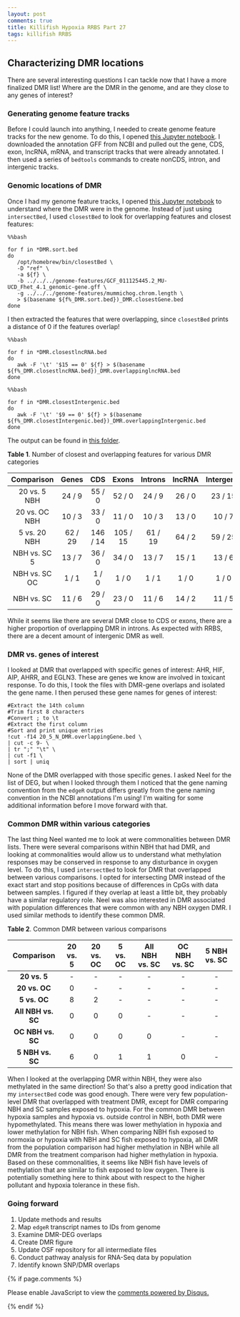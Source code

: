 ```yaml
---
layout: post
comments: true
title: Killifish Hypoxia RRBS Part 27
tags: killifish RRBS
---
```


## Characterizing DMR locations

There are several interesting questions I can tackle now that I have a more finalized DMR list! Where are the DMR in the genome, and are they close to any genes of interest?

### Generating genome feature tracks

Before I could launch into anything, I needed to create genome feature tracks for the new genome. To do this, I opened [this Jupyter notebook](https://github.com/yaaminiv/killifish-hypoxia-RRBS/blob/main/code/07-generating-genome-feature-tracks.ipynb). I downloaded the annotation GFF from NCBI and pulled out the gene, CDS, exon, lncRNA, mRNA, and transcript tracks that were already annotated. I then used a series of `bedtools` commands to create nonCDS, intron, and intergenic tracks.

### Genomic locations of DMR

Once I had my genome feature tracks, I opened [this Jupyter notebook](https://github.com/yaaminiv/killifish-hypoxia-RRBS/blob/main/code/08-annotate-DMR.ipynb) to understand where the DMR were in the genome. Instead of just using `intersectBed`, I used `closestBed` to look for overlapping features and closest features:

```
%%bash

for f in *DMR.sort.bed
do
   /opt/homebrew/bin/closestBed \
   -D "ref" \
   -a ${f} \
   -b ../../../genome-features/GCF_011125445.2_MU-UCD_Fhet_4.1_genomic-gene.gff \
   -g ../../../genome-features/mummichog.chrom.length \
   > $(basename ${f%_DMR.sort.bed})_DMR.closestGene.bed
done
```

I then extracted the features that were overlapping, since `closestBed` prints a distance of 0 if the features overlap!

```
%%bash

for f in *DMR.closestlncRNA.bed
do
   awk -F '\t' '$15 == 0' ${f} > $(basename ${f%_DMR.closestlncRNA.bed})_DMR.overlappinglncRNA.bed
done
```

```
%%bash

for f in *DMR.closestIntergenic.bed
do
   awk -F '\t' '$9 == 0' ${f} > $(basename ${f%_DMR.closestIntergenic.bed})_DMR.overlappingIntergenic.bed
done
```

The output can be found in [this folder](https://github.com/yaaminiv/killifish-hypoxia-RRBS/tree/main/output/08-annotate-DMR/new-genome).

**Table 1**. Number of closest and overlapping features for various DMR categories

| **Comparison** | **Genes** |  **CDS** | **Exons** | **Introns** | **lncRNA** | **Intergenic** |
|:--------------:|:---------:|:--------:|:---------:|:-----------:|:----------:|:--------------:|
|  20 vs. 5 NBH  |   24 / 9  |  55 / 0  |   52 / 0  |    24 / 9   |   26 / 0   |     23 / 15    |
|  20 vs. OC NBH |   10 / 3  |  33 / 0  |   11 / 0  |    10 / 3   |   13 / 0   |     10 / 7     |
|  5 vs. 20 NBH  |  62 / 29  | 146 / 14 |  105 / 15 |   61 / 19   |   64 / 2   |     59 / 25    |
|  NBH vs. SC 5  |   13 / 7  |  36 / 0  |   34 / 0  |    13 / 7   |   15 / 1   |     13 / 6     |
|  NBH vs. SC OC |   1 / 1   |   1 / 0  |   1 / 0   |    1 / 1    |    1 / 0   |      1 / 0     |
|   NBH vs. SC   |   11 / 6  |  29 / 0  |   23 / 0  |    11 / 6   |   14 / 2   |     11 / 5     |

While it seems like there are several DMR close to CDS or exons, there are a higher proportion of overlapping DMR in introns. As expected with RRBS, there are a decent amount of intergenic DMR as well.

### DMR vs. genes of interest

I looked at DMR that overlapped with specific genes of interest: AHR, HIF, AIP, AHRR, and EGLN3. These are genes we know are involved in toxicant response. To do this, I took the files with DMR-gene overlaps and isolated the gene name. I then perused these gene names for genes of interest:

```
#Extract the 14th column
#Trim first 8 characters
#Convert ; to \t
#Extract the first column
#Sort and print unique entries
!cut -f14 20_5_N_DMR.overlappingGene.bed \
| cut -c 9- \
| tr ";" "\t" \
| cut -f1 \
| sort | uniq
```

None of the DMR overlapped with those specific genes. I asked Neel for the list of DEG, but when I looked through them I noticed that the gene naming convention from the `edgeR` output differs greatly from the gene naming convention in the NCBI annotations I'm using! I'm waiting for some additional information before I move forward with that.

### Common DMR within various categories

The last thing Neel wanted me to look at were commonalities between DMR lists. There were several comparisons within NBH that had DMR, and looking at commonalities would allow us to understand what methylation responses may be conserved in response to any disturbance in oxygen level. To do this, I used `intersectBed` to look for DMR that overlapped between various comparisons. I opted for intersecting DMR instead of the exact start and stop positions because of differences in CpGs with data between samples. I figured if they overlap at least a little bit, they probably have a similar regulatory role. Neel was also interested in DMR associated with population differences that were common with any NBH oxygen DMR. I used similar methods to identify these common DMR.

**Table 2**. Common DMR between various comparisons

|   **Comparison**   | **20 vs. 5** | **20 vs. OC** | **5 vs. OC** | **All NBH vs. SC** | **OC NBH vs. SC** | **5 NBH vs. SC** |
|:------------------:|:------------:|:-------------:|:------------:|:------------------:|:-----------------:|:----------------:|
|    **20 vs. 5**    |       -      |       -       |       -      |          -         |         -         |         -        |
|    **20 vs. OC**   |       0      |       -       |       -      |          -         |         -         |         -        |
|    **5 vs. OC**    |       8      |       2       |       -      |          -         |         -         |         -        |
| **All NBH vs. SC** |       0      |       0       |       0      |          -         |         -         |         -        |
|  **OC NBH vs. SC** |       0      |       0       |       0      |          0         |         -         |         -        |
|  **5 NBH vs. SC**  |       6      |       0       |       1      |          1         |         0         |         -        |

When I looked at the overlapping DMR within NBH, they were also methylated in the same direction! So that's also a pretty good indication that my `intersectBed` code was good enough. There were very few population-level DMR that overlapped with treatment DMR, except for DMR comparing NBH and SC samples exposed to hypoxia. For the common DMR between hypoxia samples and hypoxia vs. outside control in NBH, both DMR were hypomethylated. This means there was lower methylation in hypoxia and lower methylation for NBH fish. When comparing NBH fish exposed to normoxia or hypoxia with NBH and SC fish exposed to hypoxia, all DMR from the population comparison had higher methylation in NBH while all DMR from the treatment comparison had higher methylation in hypoxia. Based on these commonalities, it seems like NBH fish have levels of methylation that are similar to fish exposed to low oxygen. There is potentially something here to think about with respect to the higher pollutant and hypoxia tolerance in these fish.

### Going forward

1. Update methods and results
2. Map `edgeR` transcript names to IDs from genome
2. Examine DMR-DEG overlaps
3. Create DMR figure
6. Update OSF repository for all intermediate files
2. Conduct pathway analysis for RNA-Seq data by population
5. Identify known SNP/DMR overlaps

{% if page.comments %}

<div id="disqus_thread"></div>
<script>

/**
*  RECOMMENDED CONFIGURATION VARIABLES: EDIT AND UNCOMMENT THE SECTION BELOW TO INSERT DYNAMIC VALUES FROM YOUR PLATFORM OR CMS.
*  LEARN WHY DEFINING THESE VARIABLES IS IMPORTANT: https://disqus.com/admin/universalcode/#configuration-variables*/
/*
var disqus_config = function () {
this.page.url = PAGE_URL;  // Replace PAGE_URL with your page's canonical URL variable
this.page.identifier = PAGE_IDENTIFIER; // Replace PAGE_IDENTIFIER with your page's unique identifier variable
};
*/
(function() { // DON'T EDIT BELOW THIS LINE
var d = document, s = d.createElement('script');
s.src = 'https://the-responsible-grad-student.disqus.com/embed.js';
s.setAttribute('data-timestamp', +new Date());
(d.head || d.body).appendChild(s);
})();
</script>
<noscript>Please enable JavaScript to view the <a href="https://disqus.com/?ref_noscript">comments powered by Disqus.</a></noscript>

{% endif %}

<script id="dsq-count-scr" src="//the-responsible-grad-student.disqus.com/count.js" async></script>
